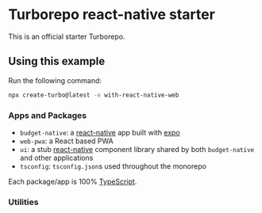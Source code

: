 # Turborepo react-native starter

This is an official starter Turborepo.

## Using this example

Run the following command:

```sh
npx create-turbo@latest -e with-react-native-web
```

### Apps and Packages

- `budget-native`: a [react-native](https://reactnative.dev/) app built with [expo](https://docs.expo.dev/)
- `web-pwa`: a React based PWA
- `ui`: a stub [react-native](https://reactnative.dev/) component library shared by both `budget-native` and other applications
- `tsconfig`: `tsconfig.json`s used throughout the monorepo

Each package/app is 100% [TypeScript](https://www.typescriptlang.org/).

### Utilities
